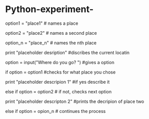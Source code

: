 # Python-experiment-

option1 = "place1" # names a place

option2 = "place2" # names a second place

option_n = "place_n" # names the nth place 

print "placeholder desription" #discribes the current locatin

option = input("Where do you go? ") #gives a option

if option = option1 #checks for what place you chose

  print "placeholder descripion 1" #if yes describe it
  
else if option = option2 # if not, checks next option 

   print "placeholder descripton 2" #prints the decripion of place two 
   
else if option = opion_n # continues the process 
